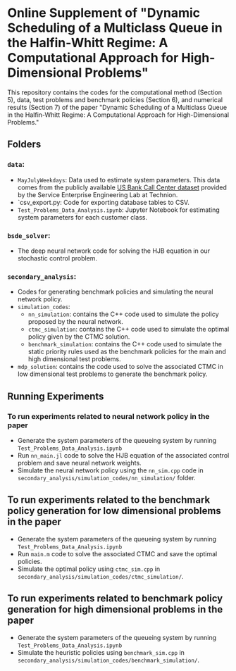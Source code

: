 # Online Supplement of "Dynamic Scheduling of a Multiclass Queue in the Halfin-Whitt Regime: A Computational Approach for High-Dimensional Problems"

This repository contains the codes for the computational method (Section 5), data, test problems and benchmark policies (Section 6), and numerical results (Section 7) of the paper "Dynamic Scheduling of a Multiclass Queue in the Halfin-Whitt Regime: A Computational Approach for High-Dimensional Problems."

## Folders

### `data`:
  * `MayJulyWeekdays`: Data used to estimate system parameters. This data comes from the publicly available [US Bank Call Center dataset](https://see-center.iem.technion.ac.il/databases/USBank/) provided by the Service Enterprise Engineering Lab at Technion. 
  * `csv_export.py: Code for exporting database tables to CSV.
  * `Test_Problems_Data_Analysis.ipynb`: Jupyter Notebook for estimating system parameters for each customer class.
 
### `bsde_solver`:
   * The deep neural network code for solving the HJB equation in our stochastic control problem.

### `secondary_analysis`: 
   * Codes for generating benchmark policies and simulating the neural network policy.
   * `simulation_codes`:
      * `nn_simulation`: contains the C++ code used to simulate the policy proposed by the neural network. 
      * `ctmc_simulation`: contains the C++ code used to simulate the optimal policy given by the CTMC solution.
      * `benchmark_simulation`: contains the C++ code used to simulate the static priority rules used as the benchmark policies for the main and high dimensional test problems. 
   * `mdp_solution`: contains the code used to solve the associated CTMC in low dimensional test problems to generate the benchmark policy.
 
## Running Experiments

### To run experiments related to neural network policy in the paper

* Generate the system parameters of the queueing system by running `Test_Problems_Data_Analysis.ipynb`
* Run `nn_main.jl` code to solve the HJB equation of the associated control problem and save neural network weights. 
* Simulate the neural network policy using the `nn_sim.cpp` code in `secondary_analysis/simulation_codes/nn_simulation/` folder. 

## To run experiments related to the benchmark policy generation for low dimensional problems in the paper

* Generate the system parameters of the queueing system by running `Test_Problems_Data_Analysis.ipynb`
* Run `main.m` code to solve the associated CTMC and save the optimal policies.
* Simulate the optimal policy using `ctmc_sim.cpp` in `secondary_analysis/simulation_codes/ctmc_simulation/`.

## To run experiments related to benchmark policy generation for high dimensional problems in the paper

* Generate the system parameters of the queueing system by running `Test_Problems_Data_Analysis.ipynb`
* Simulate the heuristic policies using `benchmark_sim.cpp` in `secondary_analysis/simulation_codes/benchmark_simulation/`.



